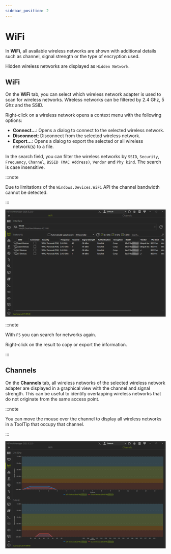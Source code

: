 ```yaml
---
sidebar_position: 2
---
```


# WiFi

In **WiFi**, all available wireless networks are shown with additional details such as channel, signal strength or the type of encryption used.

Hidden wireless networks are displayed as `Hidden Network`.

## WiFi

On the **WiFi** tab, you can select which wireless network adapter is used to scan for wireless networks. Wireless networks can be filtered by 2.4 Ghz, 5 Ghz and the SSID.

Right-click on a wireless network opens a context menu with the following options:

- **Connect...**: Opens a dialog to connect to the selected wireless network.
- **Disconnect**: Disconnect from the selected wireless network.
- **Export...**: Opens a dialog to export the selected or all wireless network(s) to a file.

In the search field, you can filter the wireless networks by `SSID`, `Security`, `Frequency`, `Channel`, `BSSID (MAC Address)`, `Vendor` and `Phy kind`. The search is case insensitive.

:::note

Due to limitations of the `Windows.Devices.WiFi` API the channel bandwidth cannot be detected.

:::

![WiFi](../img/wifi.png)

:::note

With `F5` you can search for networks again.

Right-click on the result to copy or export the information.

:::

## Channels

On the **Channels** tab, all wireless networks of the selected wireless network adapter are displayed in a graphical view with the channel and signal strength. This can be useful to identify overlapping wireless networks that do not originate from the same access point.

:::note

You can move the mouse over the channel to display all wireless networks in a ToolTip that occupy that channel.

:::

![WiFi - Channel](../img/wifi--channel.png)

